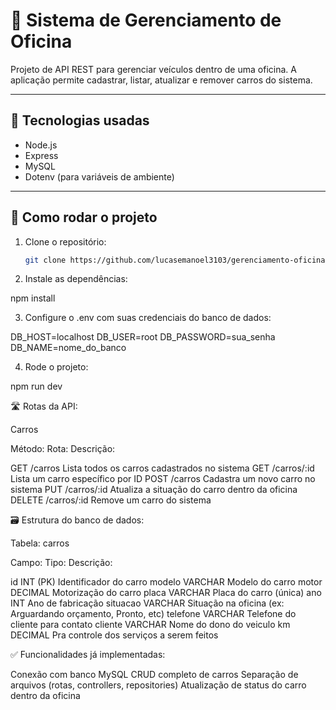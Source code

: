 # 🚗 Sistema de Gerenciamento de Oficina

Projeto de API REST para gerenciar veículos dentro de uma oficina. A aplicação permite cadastrar, listar, atualizar e remover carros do sistema.

---

## 🧰 Tecnologias usadas

- Node.js
- Express
- MySQL
- Dotenv (para variáveis de ambiente)

---

## 🚀 Como rodar o projeto

1. Clone o repositório:
   ```bash
   git clone https://github.com/lucasemanoel3103/gerenciamento-oficina

2. Instale as dependências:

 npm install

3. Configure o .env com suas credenciais do banco de dados:

DB_HOST=localhost
DB_USER=root
DB_PASSWORD=sua_senha
DB_NAME=nome_do_banco
   
4. Rode o projeto:

npm run dev

🛣️ Rotas da API:

Carros

Método:	    Rota:	        Descrição:

GET	        /carros	        Lista todos os carros cadastrados no sistema 
GET	        /carros/:id	    Lista um carro específico por ID
POST	    /carros	        Cadastra um novo carro no sistema 
PUT	        /carros/:id	    Atualiza a situação do carro dentro da oficina
DELETE	    /carros/:id	    Remove um carro do sistema

🗃️ Estrutura do banco de dados:

Tabela: carros

Campo:	    Tipo:	                Descrição:

id	        INT (PK)	            Identificador do carro
modelo	    VARCHAR	                Modelo do carro
motor       DECIMAL                 Motorização do carro
placa	    VARCHAR	                Placa do carro (única)
ano	        INT	                    Ano de fabricação
situacao	VARCHAR	                Situação na oficina (ex: Arguardando orçamento, Pronto, etc)
telefone    VARCHAR                 Telefone do cliente para contato
cliente     VARCHAR                 Nome do dono do veiculo
km          DECIMAL                 Pra controle dos serviços a serem feitos

✅ Funcionalidades já implementadas:

 Conexão com banco MySQL
 CRUD completo de carros
 Separação de arquivos (rotas, controllers, repositories)
 Atualização de status do carro dentro da oficina


